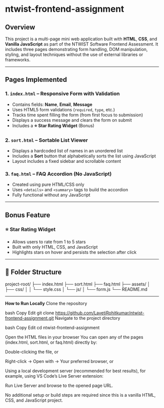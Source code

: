 # ntwist-frontend-assignment

## Overview

This project is a multi-page mini web application built with **HTML**, **CSS**, and **Vanilla JavaScript** as part of the NTWIST Software Frontend Assessment. It includes three pages demonstrating form handling, DOM manipulation, styling, and layout techniques without the use of external libraries or frameworks.

---

## Pages Implemented

### 1. `index.html` – Responsive Form with Validation

- Contains fields: **Name**, **Email**, **Message**
- Uses HTML5 form validations (`required`, `type`, etc.)
- Tracks time spent filling the form (from first focus to submission)
- Displays a success message and clears the form on submit
- Includes a **⭐ Star Rating Widget** (Bonus)

### 2. `sort.html` – Sortable List Viewer

- Displays a hardcoded list of names in an unordered list
- Includes a **Sort** button that alphabetically sorts the list using JavaScript
- Layout includes a fixed sidebar and scrollable content

### 3. `faq.html` – FAQ Accordion (No JavaScript)

- Created using pure HTML/CSS only
- Uses `<details>` and `<summary>` tags to build the accordion
- Fully functional without any JavaScript

---

## Bonus Feature

### ⭐ Star Rating Widget

- Allows users to rate from 1 to 5 stars
- Built with only HTML, CSS, and JavaScript
- Highlights stars on hover and persists the selection after click

---

## 📁 Folder Structure

project-root/
├── index.html
├── sort.html
├── faq.html
├── assets/
│ ├── css/
│ │ └── style.css
│ └── js/
│ └── form.js
└── README.md

---

**How to Run Locally**
Clone the repository

bash
Copy
Edit
git clone https://github.com/LavetiRohitkumar/ntwist-frontend-assignment.git
Navigate to the project directory

bash
Copy
Edit
cd ntwist-frontend-assignment

Open the HTML files in your browser
You can open any of the pages (index.html, sort.html, or faq.html) directly by:

Double-clicking the file, or

Right-click → Open with → Your preferred browser, or

Using a local development server (recommended for best results), for example, using VS Code’s Live Server extension:

Run Live Server and browse to the opened page URL.

No additional setup or build steps are required since this is a vanilla HTML, CSS, and JavaScript project.
